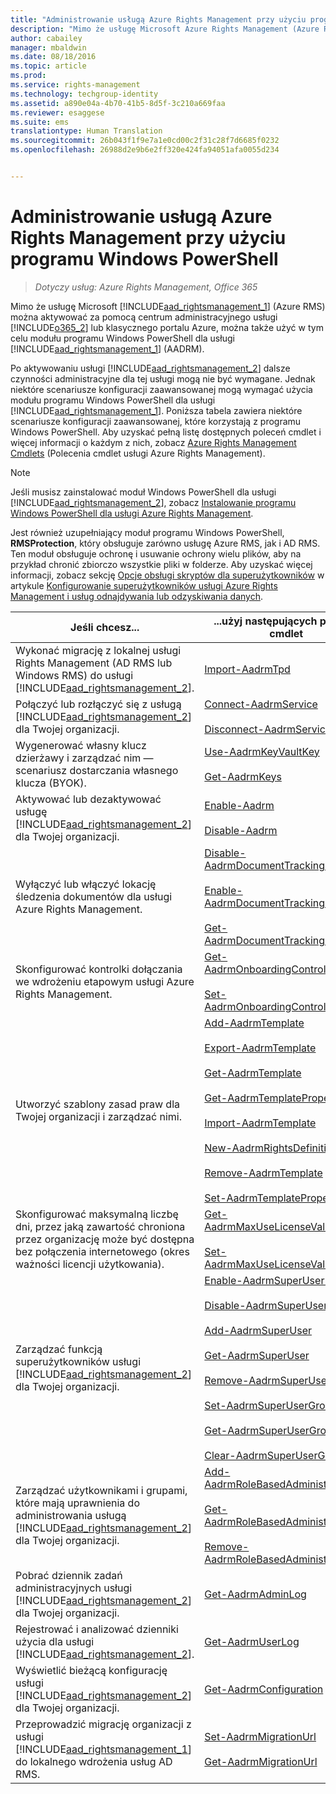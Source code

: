 ```yaml
---
title: "Administrowanie usługą Azure Rights Management przy użyciu programu Windows PowerShell | Azure RMS"
description: "Mimo że usługę Microsoft Azure Rights Management (Azure RMS) można aktywować za pomocą centrum administracyjnego usługi Office 365 lub klasycznego portalu Azure, można także użyć w tym celu modułu programu Windows PowerShell dla usługi (AADRM)."
author: cabailey
manager: mbaldwin
ms.date: 08/18/2016
ms.topic: article
ms.prod: 
ms.service: rights-management
ms.technology: techgroup-identity
ms.assetid: a890e04a-4b70-41b5-8d5f-3c210a669faa
ms.reviewer: esaggese
ms.suite: ems
translationtype: Human Translation
ms.sourcegitcommit: 26b043f1f9e7a1e0cd00c2f31c28f7d6685f0232
ms.openlocfilehash: 26988d2e9b6e2ff320e424fa94051afa0055d234


---
```


# Administrowanie usługą Azure Rights Management przy użyciu programu Windows PowerShell

>*Dotyczy usług: Azure Rights Management, Office 365*

Mimo że usługę Microsoft [!INCLUDE[aad_rightsmanagement_1](../includes/aad_rightsmanagement_1_md.md)] (Azure RMS) można aktywować za pomocą centrum administracyjnego usługi [!INCLUDE[o365_2](../includes/o365_2_md.md)] lub klasycznego portalu Azure, można także użyć w tym celu modułu programu Windows PowerShell dla usługi [!INCLUDE[aad_rightsmanagement_1](../includes/aad_rightsmanagement_1_md.md)] (AADRM).

Po aktywowaniu usługi [!INCLUDE[aad_rightsmanagement_2](../includes/aad_rightsmanagement_2_md.md)] dalsze czynności administracyjne dla tej usługi mogą nie być wymagane. Jednak niektóre scenariusze konfiguracji zaawansowanej mogą wymagać użycia modułu programu Windows PowerShell dla usługi [!INCLUDE[aad_rightsmanagement_1](../includes/aad_rightsmanagement_1_md.md)]. Poniższa tabela zawiera niektóre scenariusze konfiguracji zaawansowanej, które korzystają z programu Windows PowerShell. Aby uzyskać pełną listę dostępnych poleceń cmdlet i więcej informacji o każdym z nich, zobacz [Azure Rights Management Cmdlets](http://msdn.microsoft.com/library/azure/dn629398.aspx) (Polecenia cmdlet usługi Azure Rights Management).

> [!NOTE]
> Jeśli musisz zainstalować moduł Windows PowerShell dla usługi [!INCLUDE[aad_rightsmanagement_2](../includes/aad_rightsmanagement_2_md.md)], zobacz [Instalowanie programu Windows PowerShell dla usługi Azure Rights Management](install-powershell.md).

Jest również uzupełniający moduł programu Windows PowerShell, **RMSProtection**, który obsługuje zarówno usługę Azure RMS, jak i AD RMS. Ten moduł obsługuje ochronę i usuwanie ochrony wielu plików, aby na przykład chronić zbiorczo wszystkie pliki w folderze. Aby uzyskać więcej informacji, zobacz sekcję [Opcje obsługi skryptów dla superużytkowników](configure-super-users.md#scripting-options-for-super-users) w artykule [Konfigurowanie superużytkowników usługi Azure Rights Management i usług odnajdywania lub odzyskiwania danych](configure-super-users.md).

|Jeśli chcesz...|...użyj następujących poleceń cmdlet|
|-------------------|------------------------------|
|Wykonać migrację z lokalnej usługi Rights Management (AD RMS lub Windows RMS) do usługi [!INCLUDE[aad_rightsmanagement_2](../includes/aad_rightsmanagement_2_md.md)].|[Import-AadrmTpd](http://msdn.microsoft.com/library/azure/dn857523.aspx)|
|Połączyć lub rozłączyć się z usługą [!INCLUDE[aad_rightsmanagement_2](../includes/aad_rightsmanagement_2_md.md)] dla Twojej organizacji.|[Connect-AadrmService](http://msdn.microsoft.com/library/azure/dn629415.aspx)<br /><br />[Disconnect-AadrmService](http://msdn.microsoft.com/library/azure/dn629416.aspx)|
|Wygenerować własny klucz dzierżawy i zarządzać nim — scenariusz dostarczania własnego klucza (BYOK).|[Use-AadrmKeyVaultKey](https://msdn.microsoft.com/library/azure/mt759829.aspx)<br /><br />[Get-AadrmKeys](http://msdn.microsoft.com/library/azure/dn629420.aspx)|
|Aktywować lub dezaktywować usługę [!INCLUDE[aad_rightsmanagement_2](../includes/aad_rightsmanagement_2_md.md)] dla Twojej organizacji.|[Enable-Aadrm](http://msdn.microsoft.com/library/azure/dn629412.aspx)<br /><br />[Disable-Aadrm](http://msdn.microsoft.com/library/azure/dn629422.aspx)|
|Wyłączyć lub włączyć lokację śledzenia dokumentów dla usługi Azure Rights Management.|[Disable-AadrmDocumentTrackingFeature](https://msdn.microsoft.com/library/azure/mt548471.aspx)<br /><br />[Enable-AadrmDocumentTrackingFeature](https://msdn.microsoft.com/library/azure/mt548469.aspx)<br /><br />[Get-AadrmDocumentTrackingFeature](https://msdn.microsoft.com/library/azure/mt548470.aspx)|
|Skonfigurować kontrolki dołączania we wdrożeniu etapowym usługi Azure Rights Management.|[Get-AadrmOnboardingControlPolicy](http://msdn.microsoft.com/library/azure/dn857522.aspx)<br /><br />[Set-AadrmOnboardingControlPolicy](http://msdn.microsoft.com/library/azure/dn857521.aspx)|
|Utworzyć szablony zasad praw dla Twojej organizacji i zarządzać nimi.|[Add-AadrmTemplate](http://msdn.microsoft.com/library/azure/dn727075.aspx)<br /><br />[Export-AadrmTemplate](http://msdn.microsoft.com/library/azure/dn727078.aspx)<br /><br />[Get-AadrmTemplate](http://msdn.microsoft.com/library/azure/dn727079.aspx)<br /><br />[Get-AadrmTemplateProperty](http://msdn.microsoft.com/library/azure/dn727081.aspx)<br /><br />[Import-AadrmTemplate](http://msdn.microsoft.com/library/azure/dn727077.aspx)<br /><br />[New-AadrmRightsDefinition](http://msdn.microsoft.com/library/azure/dn727080.aspx)<br /><br />[Remove-AadrmTemplate](http://msdn.microsoft.com/library/azure/dn727082.aspx)<br /><br />[Set-AadrmTemplateProperty](http://msdn.microsoft.com/library/azure/dn727076.aspx)|
|Skonfigurować maksymalną liczbę dni, przez jaką zawartość chroniona przez organizację może być dostępna bez połączenia internetowego (okres ważności licencji użytkowania).|[Get-AadrmMaxUseLicenseValidityTime](https://msdn.microsoft.com/library/azure/dn932062.aspx)<br /><br />[Set-AadrmMaxUseLicenseValidityTime](https://msdn.microsoft.com/library/azure/dn932063.aspx)|
|Zarządzać funkcją superużytkowników usługi [!INCLUDE[aad_rightsmanagement_2](../includes/aad_rightsmanagement_2_md.md)] dla Twojej organizacji.|[Enable-AadrmSuperUserFeature](https://msdn.microsoft.com/library/azure/dn629400.aspx)<br /><br />[Disable-AadrmSuperUserFeature](https://msdn.microsoft.com/library/azure/dn629428.aspx)<br /><br />[Add-AadrmSuperUser](http://msdn.microsoft.com/library/azure/dn629411.aspx)<br /><br />[Get-AadrmSuperUser](https://msdn.microsoft.com/library/azure/dn629408.aspx)<br /><br />[Remove-AadrmSuperUser](https://msdn.microsoft.com/library/azure/dn629405.aspx)<br /><br />[Set-AadrmSuperUserGroup](https://msdn.microsoft.com/library/azure/mt653943.aspx)<br /><br />[Get-AadrmSuperUserGroup](https://msdn.microsoft.com/library/azure/mt653942.aspx)<br /><br />[Clear-AadrmSuperUserGroup](https://msdn.microsoft.com/library/azure/mt653944.aspx)|
|Zarządzać użytkownikami i grupami, które mają uprawnienia do administrowania usługą [!INCLUDE[aad_rightsmanagement_2](../includes/aad_rightsmanagement_2_md.md)] dla Twojej organizacji.|[Add-AadrmRoleBasedAdministrator](http://msdn.microsoft.com/library/azure/dn629417.aspx)<br /><br />[Get-AadrmRoleBasedAdministrator](https://msdn.microsoft.com/library/azure/dn629407.aspx)<br /><br />[Remove-AadrmRoleBasedAdministrator](https://msdn.microsoft.com/library/azure/dn629424.aspx)|
|Pobrać dziennik zadań administracyjnych usługi [!INCLUDE[aad_rightsmanagement_2](../includes/aad_rightsmanagement_2_md.md)] dla Twojej organizacji.|[Get-AadrmAdminLog](https://msdn.microsoft.com/library/azure/dn629430.aspx)|
|Rejestrować i analizować dzienniki użycia dla usługi [!INCLUDE[aad_rightsmanagement_2](../includes/aad_rightsmanagement_2_md.md)].|[Get-AadrmUserLog](https://msdn.microsoft.com/library/azure/mt653941.aspx)|
|Wyświetlić bieżącą konfigurację usługi [!INCLUDE[aad_rightsmanagement_2](../includes/aad_rightsmanagement_2_md.md)] dla Twojej organizacji.|[Get-AadrmConfiguration](http://msdn.microsoft.com/library/azure/dn629410.aspx)|
|Przeprowadzić migrację organizacji z usługi [!INCLUDE[aad_rightsmanagement_1](../includes/aad_rightsmanagement_1_md.md)] do lokalnego wdrożenia usług AD RMS.|[Set-AadrmMigrationUrl](https://msdn.microsoft.com/library/azure/dn629429.aspx)<br /><br />[Get-AadrmMigrationUrl](http://msdn.microsoft.com/library/azure/dn629403.aspx)|






<!--HONumber=Aug16_HO4-->


